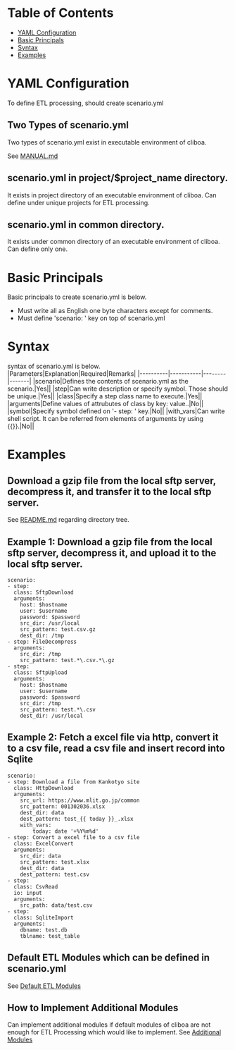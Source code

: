 # Table of Contents
* [YAML Configuration](#yaml-configuration)
* [Basic Principals](#basic-principals)
* [Syntax](#syntax)
* [Examples](#examples)

# YAML Configuration
To define ETL processing, should create scenario.yml

## Two Types of scenario.yml
Two types of scenario.yml exist in executable environment of cliboa.

See [MANUAL.md](../MANUAL.md#user-content-cliboadmin)

## scenario.yml in project/$project_name directory.
It exists in project directory of an executable environment of cliboa. Can define under unique projects for ETL processing. 

## scenario.yml in common directory.
It exists under common directory of an executable environment of cliboa. Can define only one.

# Basic Principals 
Basic principals to create scenario.yml is below.
- Must write all as English one byte characters except for comments.
- Must define 'scenario: ' key on top of scenario.yml

# Syntax
syntax of scenario.yml is below.
|Parameters|Explanation|Required|Remarks|
|----------|-----------|--------|-------|
|scenario|Defines the contents of scenario.yml as the scenario.|Yes||
|step|Can write description or specify symbol. Those should be unique.|Yes||
|class|Specify a step class name to execute.|Yes||
|arguments|Define values of attrubutes of class by key: value..|No||
|symbol|Specify symbol defined on '- step: ' key.|No||
|with_vars|Can write shell script. It can be referred from elements of arguments by using {{}}.|No||


# Examples
## Download a gzip file from the local sftp server, decompress it, and transfer it to the local sftp server.
See [README.md](../README.md#markdown-header-write-a-scenario-of-etl-processing) regarding directory tree.


## Example 1: Download a gzip file from the local sftp server, decompress it, and upload it to the local sftp server.
```
scenario:
- step:
  class: SftpDownload
  arguments:
    host: $hostname
    user: $username
    password: $password
    src_dir: /usr/local
    src_pattern: test.csv.gz
    dest_dir: /tmp
- step: FileDecompress
  arguments:
    src_dir: /tmp
    src_pattern: test.*\.csv.*\.gz
- step:
  class: SftpUpload
  arguments:
    host: $hostname
    user: $username
    password: $password
    src_dir: /tmp
    src_pattern: test.*\.csv
    dest_dir: /usr/local
```


## Example 2: Fetch a excel file via http, convert it to a csv file, read a csv file and insert record into Sqlite
```
scenario:
- step: Download a file from Kankotyo site
  class: HttpDownload
  arguments:
    src_url: https://www.mlit.go.jp/common
    src_pattern: 001302036.xlsx
    dest_dir: data
    dest_pattern: test_{{ today }}_.xlsx
    with_vars:
        today: date '+%Y%m%d'
- step: Convert a excel file to a csv file
  class: ExcelConvert
  arguments:
    src_dir: data
    src_pattern: test.xlsx
    dest_dir: data
    dest_pattern: test.csv
- step:
  class: CsvRead
  io: input
  arguments:
    src_path: data/test.csv
- step:
  class: SqliteImport
  arguments:
    dbname: test.db
    tblname: test_table
```

## Default ETL Modules which can be defined in scenario.yml
See [Default ETL Modules](/docs/default_etl_modules.md)

## How to Implement Additional Modules
Can implement additional modules if default modules of cliboa are not enough for ETL Processing which would like to implement.
See [Additional Modules](/docs/additional_modules.md)
